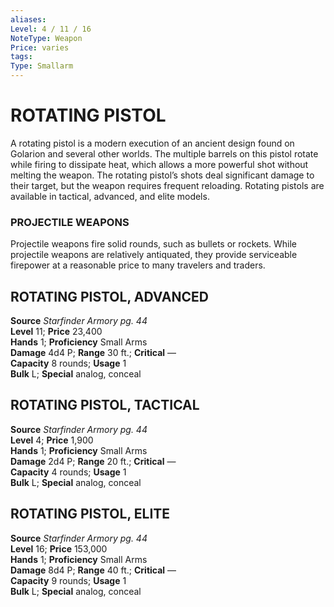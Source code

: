 ```yaml
---
aliases: 
Level: 4 / 11 / 16
NoteType: Weapon
Price: varies
tags: 
Type: Smallarm
---
```

# ROTATING PISTOL
A rotating pistol is a modern execution of an ancient design found on Golarion and several other worlds. The multiple barrels on this pistol rotate while firing to dissipate heat, which allows a more powerful shot without melting the weapon. The rotating pistol’s shots deal significant damage to their target, but the weapon requires frequent reloading. Rotating pistols are available in tactical, advanced, and elite models.

### PROJECTILE WEAPONS

Projectile weapons fire solid rounds, such as bullets or rockets. While projectile weapons are relatively antiquated, they provide serviceable firepower at a reasonable price to many travelers and traders.  

##  ROTATING PISTOL, ADVANCED

**Source** _Starfinder Armory pg. 44_  
**Level** 11; **Price** 23,400  
**Hands** 1; **Proficiency** Small Arms  
**Damage** 4d4 P; **Range** 30 ft.; **Critical** —  
**Capacity** 8 rounds; **Usage** 1  
**Bulk** L; **Special** analog, conceal

##  ROTATING PISTOL, TACTICAL

**Source** _Starfinder Armory pg. 44_  
**Level** 4; **Price** 1,900  
**Hands** 1; **Proficiency** Small Arms  
**Damage** 2d4 P; **Range** 20 ft.; **Critical** —  
**Capacity** 4 rounds; **Usage** 1  
**Bulk** L; **Special** analog, conceal

##  ROTATING PISTOL, ELITE

**Source** _Starfinder Armory pg. 44_  
**Level** 16; **Price** 153,000  
**Hands** 1; **Proficiency** Small Arms  
**Damage** 8d4 P; **Range** 40 ft.; **Critical** —  
**Capacity** 9 rounds; **Usage** 1  
**Bulk** L; **Special** analog, conceal